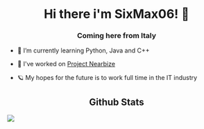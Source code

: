 <h1 align = center>Hi there i'm SixMax06! 👋</h1>
<h3 align = center>Coming here from Italy</h3>

- 🌱 I’m currently learning Python, Java and C++

- 🔭 I've worked on [Project Nearbize](https://github.com/matteofogazzi/progetto-informatico-TPSIT)

- 🪐 My hopes for the future is to work full time in the IT industry

<h2 align = center>Github Stats</h2>

<img src = "https://github-readme-stats.vercel.app/api/top-langs/?username=sixmax06&hide_border=true&layout=compact" align = center>

<!--
**SixMax06/SixMax06** is a ✨ _special_ ✨ repository because its `README.md` (this file) appears on your GitHub profile.

Here are some ideas to get you started:

- 🔭 I’m currently working on ...
- 🌱 I’m currently learning ...
- 👯 I’m looking to collaborate on ...
- 🤔 I’m looking for help with ...
- 💬 Ask me about ...
- 📫 How to reach me: ...
- 😄 Pronouns: ...
- ⚡ Fun fact: ...
-->
